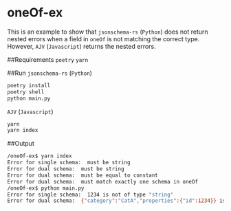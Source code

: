 # oneOf-ex

This is an example to show that `jsonschema-rs` (`Python`) does not return nested errors when a field in `oneOf` is not matching the correct type.
However, `AJV` (`Javascript`) returns the nested errors.

##Requirements
`poetry`
`yarn`

##Run
`jsonschema-rs` (`Python`)

```bash
poetry install
poetry shell
python main.py
```

`AJV` (`Javascript`)

```bash
yarn
yarn index
```

##Output
```bash
/oneOf-ex$ yarn index
Error for single schema:  must be string
Error for dual schema:  must be string
Error for dual schema:  must be equal to constant
Error for dual schema:  must match exactly one schema in oneOf
/oneOf-ex$ python main.py 
Error for single schema:  1234 is not of type "string"
Error for dual schema:  {"category":"CatA","properties":{"id":1234}} is not valid under any of the given schemas
```
